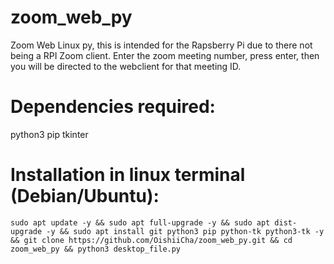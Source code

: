 # zoom_web_py
Zoom Web Linux py, this is intended for the Rapsberry Pi due to there not being a RPI Zoom client. 
Enter the zoom meeting number, press enter, then you will be directed to the webclient for that meeting ID.

# Dependencies required:
python3
pip
tkinter

# Installation in linux terminal (Debian/Ubuntu):
```
sudo apt update -y && sudo apt full-upgrade -y && sudo apt dist-upgrade -y && sudo apt install git python3 pip python-tk python3-tk -y && git clone https://github.com/OishiiCha/zoom_web_py.git && cd zoom_web_py && python3 desktop_file.py
```
